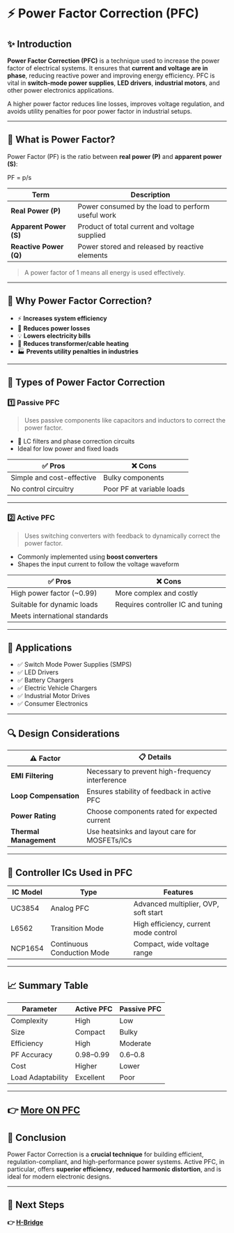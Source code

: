 # ⚡ Power Factor Correction (PFC)

## ✨ Introduction

**Power Factor Correction (PFC)** is a technique used to increase the power factor of electrical systems. It ensures that **current and voltage are in phase**, reducing reactive power and improving energy efficiency. PFC is vital in **switch-mode power supplies**, **LED drivers**, **industrial motors**, and other power electronics applications.

A higher power factor reduces line losses, improves voltage regulation, and avoids utility penalties for poor power factor in industrial setups.

---

## 🔹 What is Power Factor?

Power Factor (PF) is the ratio between **real power (P)** and **apparent power (S)**:

PF = p/s

| Term              | Description                                         |
|-------------------|-----------------------------------------------------|
| **Real Power (P)**| Power consumed by the load to perform useful work   |
| **Apparent Power (S)**| Product of total current and voltage supplied   |
| **Reactive Power (Q)**| Power stored and released by reactive elements  |

> A power factor of 1 means all energy is used effectively.

---

## 🔹 Why Power Factor Correction?

- ⚡ **Increases system efficiency**
- 🔋 **Reduces power losses**
- 💡 **Lowers electricity bills**
- 🔌 **Reduces transformer/cable heating**
- 🏭 **Prevents utility penalties in industries**

---

## 🔹 Types of Power Factor Correction

### 1️⃣ **Passive PFC**

> Uses passive components like capacitors and inductors to correct the power factor.

- 🧰 LC filters and phase correction circuits
- Ideal for low power and fixed loads

| ✅ Pros                   | ❌ Cons                             |
|--------------------------|-------------------------------------|
| Simple and cost-effective| Bulky components                    |
| No control circuitry     | Poor PF at variable loads           |

---

### 2️⃣ **Active PFC**

> Uses switching converters with feedback to dynamically correct the power factor.

- Commonly implemented using **boost converters**
- Shapes the input current to follow the voltage waveform

| ✅ Pros                        | ❌ Cons                             |
|-------------------------------|-------------------------------------|
| High power factor (~0.99)     | More complex and costly             |
| Suitable for dynamic loads    | Requires controller IC and tuning   |
| Meets international standards |                                     |

---



## 🔋 Applications

- ✅ Switch Mode Power Supplies (SMPS)
- ✅ LED Drivers
- ✅ Battery Chargers
- ✅ Electric Vehicle Chargers
- ✅ Industrial Motor Drives
- ✅ Consumer Electronics

---

## 🔍 Design Considerations

| ⚠️ Factor            | 📋 Details                                      |
|----------------------|-------------------------------------------------|
| **EMI Filtering**     | Necessary to prevent high-frequency interference |
| **Loop Compensation** | Ensures stability of feedback in active PFC     |
| **Power Rating**      | Choose components rated for expected current    |
| **Thermal Management**| Use heatsinks and layout care for MOSFETs/ICs  |

---

## 🧠 Controller ICs Used in PFC

| IC Model  | Type         | Features                                     |
|-----------|--------------|----------------------------------------------|
| UC3854    | Analog PFC   | Advanced multiplier, OVP, soft start         |
| L6562     | Transition Mode | High efficiency, current mode control  |
| NCP1654   | Continuous Conduction Mode | Compact, wide voltage range |

---



## 📈 Summary Table

| Parameter         | Active PFC               | Passive PFC            |
|------------------|---------------------------|------------------------|
| Complexity        | High                      | Low                    |
| Size              | Compact                   | Bulky                  |
| Efficiency        | High                      | Moderate               |
| PF Accuracy       | 0.98–0.99                 | 0.6–0.8                |
| Cost              | Higher                    | Lower                  |
| Load Adaptability | Excellent                 | Poor                   |

---

**👉 [More ON PFC](https://www.monolithicpower.com/en/learning/resources/power-factor-correction?srsltid=AfmBOornogPbFxz-Pcy2NmfrmGhDsEcV3VIR-_RlpL1mSKO-xZEILROr)**
---
## 📌 Conclusion

Power Factor Correction is a **crucial technique** for building efficient, regulation-compliant, and high-performance power systems. Active PFC, in particular, offers **superior efficiency**, **reduced harmonic distortion**, and is ideal for modern electronic designs.


---

## 🔹 Next Steps

**👉 [H-Bridge](../H_Bridge)**
